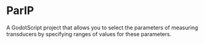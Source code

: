 # ParIP
A GodotScript project that allows you to select the parameters of measuring transducers by specifying ranges of values for these parameters. 
